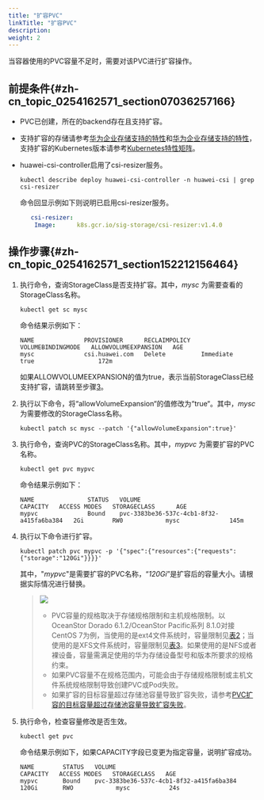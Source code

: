 ```yaml
---
title: "扩容PVC"
linkTitle: "扩容PVC"
description: 
weight: 2
---
```


当容器使用的PVC容量不足时，需要对该PVC进行扩容操作。

## 前提条件{#zh-cn_topic_0254162571_section07036257166}

-   PVC已创建，所在的backend存在且支持扩容。
-   支持扩容的存储请参考[华为企业存储支持的特性](/docs/compatibility-and-features/compatibility-with-huawei-enterprise-storage#section0652122673620)和[华为企业存储支持的特性](/docs/compatibility-and-features/compatibility-with-huawei-enterprise-storage#section0652122673620)，支持扩容的Kubernetes版本请参考[Kubernetes特性矩阵](/docs/compatibility-and-features/kubernetes-feature-matrix)。
-   huawei-csi-controller启用了csi-resizer服务。

    ```
    kubectl describe deploy huawei-csi-controller -n huawei-csi | grep csi-resizer
    ```

    命令回显示例如下则说明已启用csi-resizer服务。

    ```yaml
       csi-resizer:
        Image:      k8s.gcr.io/sig-storage/csi-resizer:v1.4.0
    ```

## 操作步骤{#zh-cn_topic_0254162571_section152212156464}

1.  执行命令，查询StorageClass是否支持扩容。其中，_mysc_  为需要查看的StorageClass名称。

    ```
    kubectl get sc mysc
    ```

    命令结果示例如下：

    ```
    NAME              PROVISIONER      RECLAIMPOLICY   VOLUMEBINDINGMODE   ALLOWVOLUMEEXPANSION   AGE
    mysc              csi.huawei.com   Delete          Immediate           true                  172m
    ```

    如果ALLOWVOLUMEEXPANSION的值为true，表示当前StorageClass已经支持扩容，请跳转至步骤[3](#zh-cn_topic_0254162571_li1143318914115)。

2.  执行以下命令，将“allowVolumeExpansion“的值修改为“true“。其中，_mysc_  为需要修改的StorageClass名称。

    ```
    kubectl patch sc mysc --patch '{"allowVolumeExpansion":true}'
    ```

3.  <a name="zh-cn_topic_0254162571_li1143318914115"></a>执行命令，查询PVC的StorageClass名称。其中，_mypvc_  为需要扩容的PVC名称。

    ```
    kubectl get pvc mypvc
    ```

    命令结果示例如下：

    ```
    NAME               STATUS   VOLUME                                     CAPACITY   ACCESS MODES   STORAGECLASS      AGE
    mypvc              Bound    pvc-3383be36-537c-4cb1-8f32-a415fa6ba384   2Gi        RW0            mysc              145m
    ```

4.  执行以下命令进行扩容。

    ```
    kubectl patch pvc mypvc -p '{"spec":{"resources":{"requests":{"storage":"120Gi"}}}}'
    ```

    其中，"_mypvc_"是需要扩容的PVC名称，“_120Gi_”是扩容后的容量大小。请根据实际情况进行替换。

    >![](/css-docs/public_sys-resources/zh-cn/icon-note.gif)  
    >-   PVC容量的规格取决于存储规格限制和主机规格限制。以OceanStor Dorado 6.1.2/OceanStor Pacific系列 8.1.0对接CentOS 7为例，当使用的是ext4文件系统时，容量限制见[表2](/docs/using-huawei-csi/managing-a-pvc/creating-a-pvc/dynamic-volume-provisioning/pvc-parameters-for-dynamic-volume-provisioning#zh-cn_topic_0150885187_table178824527142)；当使用的是XFS文件系统时，容量限制见[表3](/docs/using-huawei-csi/managing-a-pvc/creating-a-pvc/dynamic-volume-provisioning/pvc-parameters-for-dynamic-volume-provisioning#zh-cn_topic_0150885187_table101951367104)。如果使用的是NFS或者裸设备，容量需满足使用的华为存储设备型号和版本所要求的规格约束。
    >-   如果PVC容量不在规格范围内，可能会由于存储规格限制或主机文件系统规格限制导致创建PVC或Pod失败。
    >-   如果扩容的目标容量超过存储池容量导致扩容失败，请参考[PVC扩容的目标容量超过存储池容量导致扩容失败](/docs/troubleshooting/pvc-issues/failed-to-expand-the-pvc-capacity-because-the-target-capacity-exceeds-the-storage-pool-capacity)。

5.  执行命令，检查容量修改是否生效。

    ```
    kubectl get pvc
    ```

    命令结果示例如下，如果CAPACITY字段已变更为指定容量，说明扩容成功。

    ```
    NAME        STATUS   VOLUME                                     CAPACITY   ACCESS MODES   STORAGECLASS   AGE
    mypvc       Bound    pvc-3383be36-537c-4cb1-8f32-a415fa6ba384   120Gi       RWO            mysc           24s
    ```

